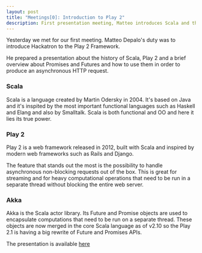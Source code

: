 ```yaml
---
layout: post
title: "Meetings[0]: Introduction to Play 2"
description: First presentation meeting, Matteo introduces Scala and the Play 2 Framework
---
```


Yesterday we met for our first meeting. Matteo Depalo's duty was to introduce Hackatron to the Play 2 Framework.

He prepared a presentation about the history of Scala, Play 2 and a brief overview about Promises and Futures and how to use them in order to produce an asynchronous HTTP request.

### Scala

Scala is a language created by Martin Odersky in 2004. It's based on Java and it's inspited by the most important functional languages such as Haskell and Elang and also by Smalltalk. Scala is both functional and OO and here it lies its true power.

### Play 2

Play 2 is a web framework released in 2012, built with Scala and inspired by modern web frameworks such as Rails and Django.

The feature that stands out the most is the possibility to handle asynchronous non-blocking requests out of the box. This is great for streaming and for heavy computational operations that need to be run in a separate thread without blocking the entire web server.

### Akka

Akka is the Scala actor library. Its Future and Promise objects are used to encapsulate computations that need to be run on a separate thread. These objects are now merged in the core Scala language as of v2.10 so the Play 2.1 is having a big rewrite of Future and Promises APIs.

The presentation is available [here](http://www.slideshare.net/MatteoDepalo/play-2-introduction)